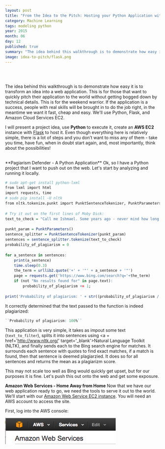 ```yaml
---
layout: post
title: "From the Idea to the Pitch: Hosting your Python Application with Flask and Amazon Web Services"
category: Machine Learning
tags: modeling python
year: 2015
month: 06
day: 12
published: true
summary: "The idea behind this walkthrough is to demonstrate how easy it is to transform an idea into a web application. This is for those that want to quickly pitch their application to the world without getting bogged down by technical details. This is for the weekend warrior. If the application is a success, people with real skills will be brought in to do the job right, in the meantime we want it fast, cheap and easy. We'll use Python, Flask, and Amazon Cloud Services EC2"
image: idea-to-pitch/flask.png
---
```


<BR><BR>

The idea behind this walkthrough is to demonstrate how easy it is to transform an idea into a web application. This is for those that want to quickly pitch their application to the world without getting bogged down by technical details. This is for the weekend warrior. If the application is a success, people with real skills will be brought in to do the job right, in the meantime we want it fast, cheap and easy. We'll use Python, Flask, and Amazon Cloud Services EC2.

I will present a project idea, use <b>Python</b> to execute it, create an <b>AWS EC2</b> instance with <a href='http://flask.pocoo.org' target='_blank'>Flask</a> to host it. Even though everything here is relatively simple, there is a lot of steps and you don’t want to miss any of them - take you time, have fun, when in doubt start again, and, most importantly, think about the possibilities!

<BR>
**Pagiarism Defender - A Python Application**
Ok, so I have a Python project that I want to push out on the web. Let's start by analyzing and running it locally.

```r
# sudo apt-get install python-lxml
from lxml import html
import requests, time
# sudo pip install -U nltk
from nltk.tokenize.punkt import PunktSentenceTokenizer, PunktParameters 

# Try it out on the first lines of Moby Dick:
text_to_check = "Call me Ishmael. Some years ago - never mind how long precisely - having little or no money in my purse, and nothing particular to interest me on shore, I thought I would sail about a little and see the watery part of the world."

punkt_param = PunktParameters()
sentence_splitter = PunktSentenceTokenizer(punkt_param)
sentences = sentence_splitter.tokenize(text_to_check)
probability_of_plagiarism = 0

for a_sentence in sentences:
    print(a_sentence)
    time.sleep(0.3)
    the_term = urllib2.quote('+' + '"' + a_sentence + '"')
    page = requests.get('https://www.bing.com/search?q='+the_term)
    if (not "No results found for" in page.text):
        probability_of_plagiarism += 1;

print('Probability of plagiarism: ' + str((probability_of_plagiarism / len(sentences)) * 100) + '%')

```
It correctly determined that the text passed to the function is indeed plagiarized:

```r
``Probability of plagiarism: 100%``
```

This application is very simple, it takes as impout some text (``text_to_filter``), splits it into sentences using <a = href='http://www.nltk.org/' target='_blank'>Natural Language Toolkit (NLTK)</a>, and finally sends each to the Bing search engine for matches. It surrounds each sentence with quotes to find exact matches, if a match is found, then that sentence is deemed plagiarzied. It does so for all sentences and returns the mean as a plagiarizm score. 

This may not scale too well as Bing would quickly get upset, but for our purposes it is fine. Let's push this out onto the web and get some exposure.


**Amazon Web Services - Home Away from Home**
Now that we have our web application ready to go, we need the tools to serve it out to the world. We’ll start with our <a href='http://aws.amazon.com/' target='_blank'>Amazon Web Service EC2 instance</a>. You will need an AWS account to access the site. 

First, log into the AWS console:

![plot of logging_on_AWS](../img/posts/idea-to-pitch/logging_on_AWS.png) 


 
